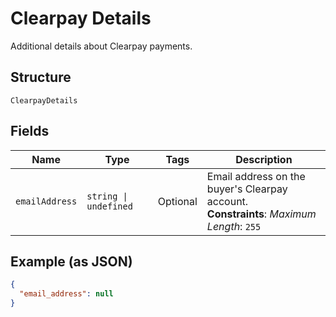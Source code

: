 
# Clearpay Details

Additional details about Clearpay payments.

## Structure

`ClearpayDetails`

## Fields

| Name | Type | Tags | Description |
|  --- | --- | --- | --- |
| `emailAddress` | `string \| undefined` | Optional | Email address on the buyer's Clearpay account.<br>**Constraints**: *Maximum Length*: `255` |

## Example (as JSON)

```json
{
  "email_address": null
}
```

